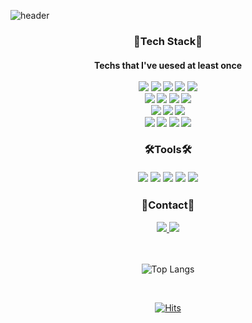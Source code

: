 
<!--
**kjw4420/kjw4420** is a ✨ _special_ ✨ repository because its `README.md` (this file) appears on your GitHub profile.

Here are some ideas to get you started:

- 🔭 I’m currently working on ...
- 🌱 I’m currently learning ...
- 👯 I’m looking to collaborate on ...
- 🤔 I’m looking for help with ...
- 💬 Ask me about ...
- 📫 How to reach me: ...
- 😄 Pronouns: ...
- ⚡ Fun fact: ...
-->

![header](https://capsule-render.vercel.app/api?type=waving&color=auto&height=300&section=header&text=JIWON's&nbsp;GITHUB)

<h3 align="center">
 🌿Tech Stack🌿
  <br/>
</h3>
<h4 align = "center">
  Techs that I've uesed at least once
  <br/><br/>
 <img src="https://img.shields.io/badge/Python-3766AB?style=flat-square&logo=Python&logoColor=white"/>
  <img src="https://img.shields.io/badge/Django-092E20?style=flat-square&logo=Django&logoColor=white"/>
  <img src="https://img.shields.io/badge/Flask-000000?style=flat-square&logo=Python&logoColor=white"/>
   <img src="https://img.shields.io/badge/Java-3766AB?style=flat-square&logo=Java&logoColor=white"/>
  <img src="https://img.shields.io/badge/Springboot-6DB33F?style=flat-square&logo=Springboot&logoColor=white"/><br/>
  <img src="https://img.shields.io/badge/Jupyter-F37626?style=flat-square&logo=Jupyter&logoColor=white"/>
 <img src="https://img.shields.io/badge/Selenium-43B02A?style=flat-square&logo=Selenium&logoColor=white"/>
  <img src="https://img.shields.io/badge/Pandas-150458?style=flat-square&logo=Pandas&logoColor=white"/>
   <img src="https://img.shields.io/badge/Numpy-013243?style=flat-square&logo=Numpy&logoColor=white"/><br/>
    <img src="https://img.shields.io/badge/Html5-E34F26?style=flat-square&logo=Html5&logoColor=white"/>
     <img src="https://img.shields.io/badge/Css3-1572B6?style=flat-square&logo=Css3&logoColor=white"/>
     <img src="https://img.shields.io/badge/JavaScrpit-F7DF1E?style=flat-square&logo=JavaScript&logoColor=white"/><br/>
    <img src="https://img.shields.io/badge/MySQL-4479A1?style=flat-square&logo=MySQL&logoColor=white"/>
  <img src="https://img.shields.io/badge/PostgreSQL-4169E1?style=flat-square&logo=PostgreSQL&logoColor=white"/>
  <img src="https://img.shields.io/badge/Docker-2496ED?style=flat-square&logo=Docker&logoColor=white"/>
  <img src="https://img.shields.io/badge/TensorFlow-FF6F00?style=flat-square&logo=TensorFlow&logoColor=white"/>
  
</h2>
<!--
<h3 align="center">
 ✨Interest✨ 
</h3>
-->
<h3 align="center">
 🛠Tools🛠 
  <br/><br/>
<img src="https://img.shields.io/badge/Git-F05032?style=flat-square&logo=Git&logoColor=white"/>
 <img src="https://img.shields.io/badge/GitHub-181717?style=flat-square&logo=GitHub&logoColor=white"/>
  <img src="https://img.shields.io/badge/Notion-000000?style=flat-square&logo=Notion&logoColor=white"/>
  <img src="https://img.shields.io/badge/Slack-4A154B?style=flat-square&logo=Slack&logoColor=white"/>
   <img src="https://img.shields.io/badge/Postman-FF6C37?style=flat-square&logo=Postman&logoColor=white"/><br/>
</h3>

<h3 align="center">
 💙Contact💙 
</h3>
<div align="center">
  <a href="https://jiwon-www.tistory.com/">
    <img src="https://img.shields.io/badge/Tistory-FF6C37?style=for-the-badge&logo=Tistory&logoColor=white" />
  </a>
  <a href="mailto:oka1313@gmail.com">
    <img
      src="https://img.shields.io/badge/kjw44200@naver.com-000000?style=for-the-badge&logo=naver&logoColor=white"/><br/>
  </a>
</div><br/><br/>




<div align = "center">

![Top Langs](https://github-readme-stats.vercel.app/api/top-langs/?username=kjw4420&layout=compact)
 
<br/>

[![Hits](https://hits.seeyoufarm.com/api/count/incr/badge.svg?url=https%3A%2F%2Fgithub.com%2Fkjw4420&count_bg=%23278EC2&title_bg=%23AFB8BE&icon=&icon_color=%23E7E7E7&title=hits&edge_flat=false)](https://hits.seeyoufarm.com)

</div>

